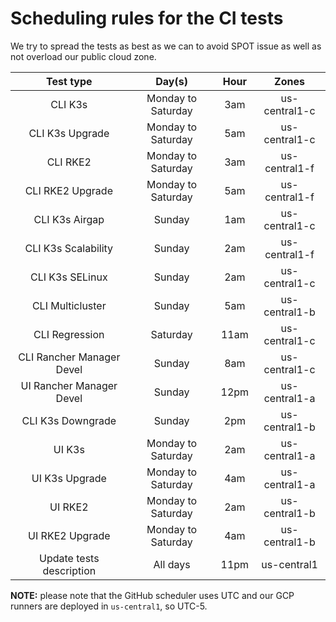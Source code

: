 # Scheduling rules for the CI tests

We try to spread the tests as best as we can to avoid SPOT issue as well as not overload our public cloud zone.

| Test type | Day(s) | Hour | Zones |
|:---:|:---:|:---:|:---:|
| CLI K3s | Monday to Saturday | 3am | us-central1-c |
| CLI K3s Upgrade | Monday to Saturday | 5am | us-central1-c |
| CLI RKE2 | Monday to Saturday | 3am | us-central1-f |
| CLI RKE2 Upgrade | Monday to Saturday | 5am | us-central1-f |
| CLI K3s Airgap | Sunday | 1am | us-central1-c |
| CLI K3s Scalability | Sunday | 2am | us-central1-f |
| CLI K3s SELinux | Sunday | 2am | us-central1-c |
| CLI Multicluster | Sunday | 5am | us-central1-b |
| CLI Regression | Saturday | 11am | us-central1-c |
| CLI Rancher Manager Devel | Sunday | 8am | us-central1-c |
| UI Rancher Manager Devel | Sunday | 12pm | us-central1-a |
| CLI K3s Downgrade | Sunday | 2pm | us-central1-b |
| UI K3s | Monday to Saturday | 2am | us-central1-a |
| UI K3s Upgrade | Monday to Saturday | 4am | us-central1-a |
| UI RKE2 | Monday to Saturday | 2am | us-central1-b |
| UI RKE2 Upgrade | Monday to Saturday | 4am | us-central1-b |
| Update tests description | All days | 11pm | us-central1 |

**NOTE:** please note that the GitHub scheduler uses UTC and our GCP runners are deployed in `us-central1`, so UTC-5.
